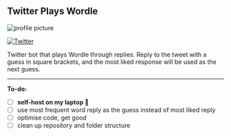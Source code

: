 ## Twitter Plays Wordle

![profile picture](https://pbs.twimg.com/profile_images/1503925008288133126/14hJBQ9k_200x200.jpg)

<a href="https://twitter.com/wordlegame_bot">
      <img src="https://img.shields.io/badge/Twitter-%40WordleGame__Bot-blue" alt="Twitter">
</a>

Twitter bot that plays Wordle through replies. Reply to the tweet with a guess in square brackets, and the most liked response will be used as the next guess.

***

**To-do:**
 - [ ] **self-host on my laptop 🚨**
 - [ ] use most frequent word reply as the guess instead of most liked reply
 - [ ] optimise code, get good
 - [ ] clean up repository and folder structure
